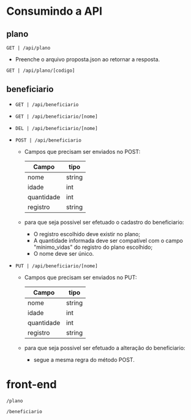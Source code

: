 # Consumindo a API

## plano

`GET | /api/plano`
    
- Preenche o arquivo proposta.json ao retornar a resposta.


`GET | /api/plano/[codigo]`



## beneficiario

- `GET | /api/beneficiario`

- `GET | /api/beneficiario/[nome]`

- `DEL | /api/beneficiario/[nome]`

- `POST | /api/beneficiario`

    - Campos que precisam ser enviados no POST:

        Campo      | tipo
        -----------| -------
        nome       | string
        idade      | int
        quantidade | int
        registro   | string

    - para que seja possivel ser efetuado o cadastro do beneficiario:
        - O registro escolhido deve existir no plano;
        - A quantidade informada deve ser compatível com o campo "mínimo_vidas" do registro do plano escolhido;
        - O nome deve ser único.

- `PUT | /api/beneficiario/[nome]`

    - Campos que precisam ser enviados no PUT:

        Campo      | tipo
        -----------| -------
        nome       | string
        idade      | int
        quantidade | int
        registro   | string

    - para que seja possivel ser efetuado a alteração do beneficiario:
        - segue a mesma regra do método POST.


# front-end

`/plano`

`/beneficiario`